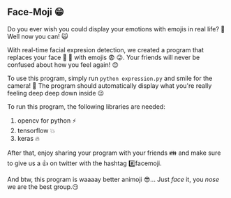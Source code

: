 Face-Moji :grin:
---
Do you ever wish you could display your emotions with emojis in real life? :speak_no_evil:
Well now you can! :scream_cat:

With real-time facial expresion detection, we created a program that replaces
your face :man: :woman: with emojis :fearful: :stuck_out_tongue_winking_eye:.
Your friends will never be confused about how you feel again! :blush:

To use this program, simply run `python expression.py` and smile for the camera! :grimacing:
The program should automatically display what you're really feeling deep deep down inside :neutral_face:

To run this program, the following libraries are needed:
1. opencv for python :zap:
2. tensorflow :boom:
3. keras :fire:

After that, enjoy sharing your program with your friends :family:
and make sure to give us a :+1: on twitter with the hashtag :hash:facemoji.

And btw, this program is waaaay better animoji :sunglasses:...
Just *face* it, you *nose* we are the best group.:smirk:
